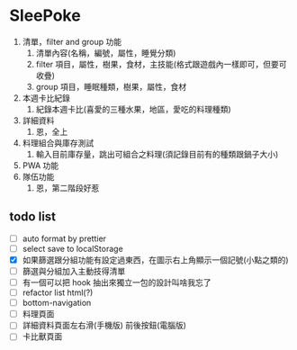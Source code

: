 # SleePoke

1. 清單，filter and group 功能
   1. 清單內容(名稱，編號，屬性，睡覺分類)
   2. filter 項目，屬性，樹果，食材，主技能(格式跟遊戲內一樣即可，但要可收疊)
   3. group 項目，睡眠種類，樹果，屬性，食材
2. 本週卡比紀錄
   1. 紀錄本週卡比(喜愛的三種水果，地區，愛吃的料理種類)
3. 詳細資料
   1. 恩，全上
4. 料理組合與庫存測試
   1. 輸入目前庫存量，跳出可組合之料理(須記錄目前有的種類跟鍋子大小)
5. PWA 功能
6. 隊伍功能
   1. 恩，第二階段好惹

## todo list

- [ ] auto format by prettier
- [ ] select save to localStorage
- [x] 如果篩選跟分組功能有設定過東西，在圖示右上角顯示一個記號(小點之類的)
- [ ] 篩選與分組加入主動技得清單
- [ ] 有一個可以把 hook 抽出來獨立一包的設計叫啥我忘了
- [ ] refactor list html(?)
- [ ] bottom-navigation
- [ ] 料理頁面
- [ ] 詳細資料頁面左右滑(手機版) 前後按鈕(電腦版)
- [ ] 卡比獸頁面
